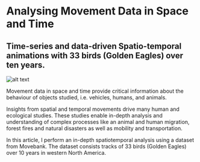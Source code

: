 # Analysing Movement Data in Space and Time
## Time-series and data-driven Spatio-temporal animations with 33 birds (Golden Eagles) over ten years.


![alt text](https://cdn-images-1.medium.com/max/1500/1*0544pH97FBKRSeh4qsypEw.gif)

Movement data in space and time provide critical information about the behaviour of objects studied, i.e. vehicles, humans, and animals.

Insights from spatial and temporal movements drive many human and ecological studies. These studies enable in-depth analysis and understanding of complex processes like an animal and human migration, forest fires and natural disasters as well as mobility and transportation.

In this article, I perform an in-depth spatiotemporal analysis using a dataset from Movebank. The dataset consists tracks of 33 birds (Golden Eagles) over 10 years in western North America.
